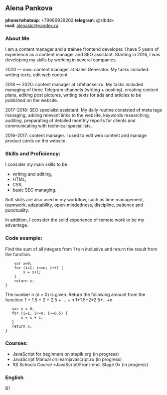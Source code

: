 ## Alena Pankova 
**phone/whatsup**: +79966939202
**telegram**: @slbdsk  
**mail**: alenaslo@yandex.ru

### About Me
I am a content manager and a trainee frontend developer. I have 5 years of experience as a content manager and SEO assistant. Starting in 2016, I was developing my skills by working in several companies.

2020 — now: content manager at Sales Generator. My tasks included: writing texts, edit web content 

2018 — 2020: content manager at Lifehacker.ru. My tasks included managing of three Telegram channels (writing + posting), creating content plans, editing post pictures, writing texts for ads and articles to be published on the website.

2017–2018: SEO specialist assistant. My daily routine consisted of meta tags managing, adding relevant links to the website, keywords researching, auditing, preparating of detailed monthly reports for clients and communicating with technical specialilsts.

2016–2017: content manager. I used to edit web content and manage product cards on the website.

### Skills and Proficiency:

I consider my main skills to be 
* writing and editing, 
* HTML,
* CSS, 
* basic SEO managing. 

Soft skills are also used in my workflow, such as time management, teamwork, adaptability, open-mindedness, discipline, patience and punctuality.

In addition, I consider the solid experience of remote work to be my advantage.

### Code example:

Find the sum of all integers from 1 to n inclusive and return the result from the function.

``` function testCycle(n) {
    var x=0;
    for (i=1; i<=n; i++) {
        x = x+i;
    }
    return x;
}
 ```

 The number n (n > 0) is given. Return the following amount from the function: 1 + 1.5 + 2 + 2.5 + ... + n
1+1.5+2+2.5+...+n. 

 ```function testCycle(n) {
    var x = 0;
    for (i=1; i<=n; i+=0.5) {
        x = x + i;
    }
    return x;
}
 ```

### Courses:
* JavaScript for beginners on stepik.org (in progress)
* JavaScript Manual on learnjavascript.ru (in progress)
* RS Schools Course «JavaScript/Front-end. Stage 0» (in progress)

### English

B1

